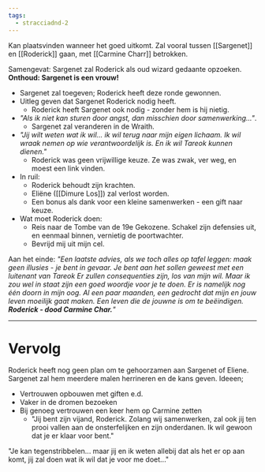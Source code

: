 ```yaml
---
tags:
  - stracciadnd-2
---
```

Kan plaatsvinden wanneer het goed uitkomt. Zal vooral tussen [[Sargenet]] en [[Roderick]] gaan, met [[Carmine Charr]] betrokken.

Samengevat: Sargenet zal Roderick als oud wizard gedaante opzoeken.
**Onthoud: Sargenet is een vrouw!**
- Sargenet zal toegeven; Roderick heeft deze ronde gewonnen.
- Uitleg geven dat Sargenet Roderick nodig heeft.
	- Roderick heeft Sargenet ook nodig - zonder hem is hij nietig.
- *"Als ik niet kan sturen door angst, dan misschien door samenwerking..."*.
	- Sargenet zal veranderen in de Wraith.
- *"Jij wilt weten wat ik wil... ik wil terug naar mijn eigen lichaam. Ik wil wraak nemen op wie verantwoordelijk is. En ik wil Tareok kunnen dienen."*
	- Roderick was geen vrijwillige keuze. Ze was zwak, ver weg, en moest een link vinden. 
- In ruil:
	- Roderick behoudt zijn krachten.
	- Eliëne ([[Dimure Los]]) zal verlost worden.
	- Een bonus als dank voor een kleine samenwerken - een gift naar keuze.
- Wat moet Roderick doen:
	- Reis naar de Tombe van de 19e Gekozene. Schakel zijn defensies uit, en eenmaal binnen, vernietig de poortwachter.
	- Bevrijd mij uit mijn cel.

Aan het einde: 
*"Een laatste advies, als we toch alles op tafel leggen: maak geen illusies - je bent in gevaar. Je bent aan het sollen geweest met een luitenant van Tareok Er zullen consequenties zijn, los van mijn wil. Maar ik zou wel in staat zijn een goed woordje voor je te doen. Er is namelijk nog één doorn in mijn oog. Al een paar maanden, een gedrocht dat mijn en jouw leven moeilijk gaat maken. Een leven die de jouwne is om te beëindigen. **Roderick - dood Carmine Char.**"*

---
# Vervolg
Roderick heeft nog geen plan om te gehoorzamen aan Sargenet of Eliene. Sargenet zal hem meerdere malen herrineren en de kans geven. Ideeen;
- Vertrouwen opbouwen met giften e.d.
- Vaker in de dromen bezoeken
- Bij genoeg vertrouwen een keer hem op Carmine zetten
	- "Jij bent zijn vijand, Roderick. Zolang wij samenwerken, zal ook jij ten prooi vallen aan de onsterfelijken en zijn onderdanen. Ik wil gewoon dat je er klaar voor bent."

"Je kan tegenstribbelen... maar jij en ik weten allebij dat als het er op aan komt, jij zal doen wat ik wil dat je voor me doet..."